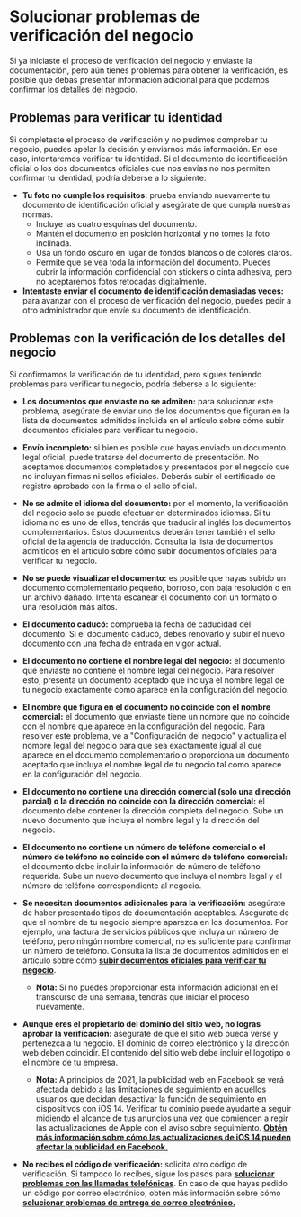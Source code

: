 # Solucionar problemas de verificación del negocio

Si ya iniciaste el proceso de verificación del negocio y enviaste la documentación, pero aún tienes problemas para obtener la verificación, es posible que debas presentar información adicional para que podamos confirmar los detalles del negocio.

## Problemas para verificar tu identidad
Si completaste el proceso de verificación y no pudimos comprobar tu negocio, puedes apelar la decisión y enviarnos más información. En ese caso, intentaremos verificar tu identidad. Si el documento de identificación oficial o los dos documentos oficiales que nos envías no nos permiten confirmar tu identidad, podría deberse a lo siguiente:

* **Tu foto no cumple los requisitos:** prueba enviando nuevamente tu documento de identificación oficial y asegúrate de que cumpla nuestras normas.
  * Incluye las cuatro esquinas del documento.
  * Mantén el documento en posición horizontal y no tomes la foto inclinada.
  * Usa un fondo oscuro en lugar de fondos blancos o de colores claros.
  * Permite que se vea toda la información del documento. Puedes cubrir la información confidencial con stickers o cinta adhesiva, pero no aceptaremos fotos retocadas digitalmente.
* **Intentaste enviar el documento de identificación demasiadas veces:** para avanzar con el proceso de verificación del negocio, puedes pedir a otro administrador que envíe su documento de identificación.

## Problemas con la verificación de los detalles del negocio
Si confirmamos la verificación de tu identidad, pero sigues teniendo problemas para verificar tu negocio, podría deberse a lo siguiente:

* **Los documentos que enviaste no se admiten:** para solucionar este problema, asegúrate de enviar uno de los documentos que figuran en la lista de documentos admitidos incluida en el artículo sobre cómo subir documentos oficiales para verificar tu negocio.
* **Envío incompleto:** si bien es posible que hayas enviado un documento legal oficial, puede tratarse del documento de presentación. No aceptamos documentos completados y presentados por el negocio que no incluyan firmas ni sellos oficiales. Deberás subir el certificado de registro aprobado con la firma o el sello oficial.
* **No se admite el idioma del documento:** por el momento, la verificación del negocio solo se puede efectuar en determinados idiomas. Si tu idioma no es uno de ellos, tendrás que traducir al inglés los documentos complementarios. Estos documentos deberán tener también el sello oficial de la agencia de traducción. Consulta la lista de documentos admitidos en el artículo sobre cómo subir documentos oficiales para verificar tu negocio.
* **No se puede visualizar el documento:** es posible que hayas subido un documento complementario pequeño, borroso, con baja resolución o en un archivo dañado. Intenta escanear el documento con un formato o una resolución más altos.
* **El documento caducó:** comprueba la fecha de caducidad del documento. Si el documento caducó, debes renovarlo y subir el nuevo documento con una fecha de entrada en vigor actual.
* **El documento no contiene el nombre legal del negocio:** el documento que enviaste no contiene el nombre legal del negocio. Para resolver esto, presenta un documento aceptado que incluya el nombre legal de tu negocio exactamente como aparece en la configuración del negocio.
* **El nombre que figura en el documento no coincide con el nombre comercial:** el documento que enviaste tiene un nombre que no coincide con el nombre que aparece en la configuración del negocio. Para resolver este problema, ve a "Configuración del negocio" y actualiza el nombre legal del negocio para que sea exactamente igual al que aparece en el documento complementario o proporciona un documento aceptado que incluya el nombre legal de tu negocio tal como aparece en la configuración del negocio.
* **El documento no contiene una dirección comercial (solo una dirección parcial) o la dirección no coincide con la dirección comercial:** el documento debe contener la dirección completa del negocio. Sube un nuevo documento que incluya el nombre legal y la dirección del negocio.
* **El documento no contiene un número de teléfono comercial o el número de teléfono no coincide con el número de teléfono comercial:** el documento debe incluir la información de número de teléfono requerida. Sube un nuevo documento que incluya el nombre legal y el número de teléfono correspondiente al negocio.
* **Se necesitan documentos adicionales para la verificación:** asegúrate de haber presentado tipos de documentación aceptables. Asegúrate de que el nombre de tu negocio siempre aparezca en los documentos. Por ejemplo, una factura de servicios públicos que incluya un número de teléfono, pero ningún nombre comercial, no es suficiente para confirmar un número de teléfono. Consulta la lista de documentos admitidos en el artículo sobre cómo **[subir documentos oficiales para verificar tu negocio](#)**. 
  
  * **Nota:** Si no puedes proporcionar esta información adicional en el transcurso de una semana, tendrás que iniciar el proceso nuevamente.
  
* **Aunque eres el propietario del dominio del sitio web, no logras aprobar la verificación:** asegúrate de que el sitio web pueda verse y pertenezca a tu negocio. El dominio de correo electrónico y la dirección web deben coincidir. El contenido del sitio web debe incluir el logotipo o el nombre de tu empresa.

  * **Nota:** A principios de 2021, la publicidad web en Facebook se verá afectada debido a las limitaciones de seguimiento en aquellos usuarios que decidan desactivar la función de seguimiento en dispositivos con iOS 14. Verificar tu dominio puede ayudarte a seguir midiendo el alcance de tus anuncios una vez que comiencen a regir las actualizaciones de Apple con el aviso sobre seguimiento. **[Obtén más información sobre cómo las actualizaciones de iOS 14 pueden afectar la publicidad en Facebook.](#)**

* **No recibes el código de verificación:** solicita otro código de verificación. Si tampoco lo recibes, sigue los pasos para **[solucionar problemas con las llamadas telefónicas](#)**. En caso de que hayas pedido un código por correo electrónico, obtén más información sobre cómo **[solucionar problemas de entrega de correo electrónico.](#)**
